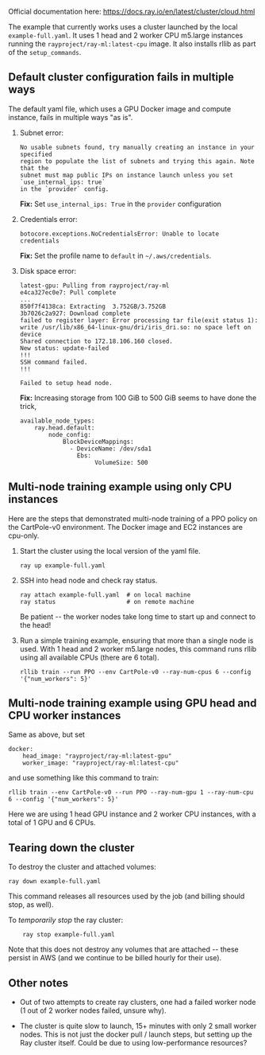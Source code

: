 Official documentation here:  https://docs.ray.io/en/latest/cluster/cloud.html

The example that currently works uses a cluster launched by the local `example-full.yaml`.
It uses 1 head and 2 worker CPU m5.large instances running the 
`rayproject/ray-ml:latest-cpu` image.  It also installs rllib as part of the 
`setup_commands`.

## Default cluster configuration fails in multiple ways

The default yaml file, which uses a GPU Docker image and compute instance, 
fails in multiple ways "as is".  

1.  Subnet error:

    ```
    No usable subnets found, try manually creating an instance in your specified 
    region to populate the list of subnets and trying this again. Note that the 
    subnet must map public IPs on instance launch unless you set `use_internal_ips: true` 
    in the `provider` config.
    ```
    __Fix:__ Set `use_internal_ips: True` in the `provider` configuration

2. Credentials error:

    ```
    botocore.exceptions.NoCredentialsError: Unable to locate credentials
    ```
    __Fix:__ Set the profile name to `default` in  `~/.aws/credentials`.

3. Disk space error:

    ```
    latest-gpu: Pulling from rayproject/ray-ml
    e4ca327ec0e7: Pull complete 
    ...
    850f7f4138ca: Extracting  3.752GB/3.752GB
    3b7026c2a927: Download complete 
    failed to register layer: Error processing tar file(exit status 1): write /usr/lib/x86_64-linux-gnu/dri/iris_dri.so: no space left on device
    Shared connection to 172.18.106.160 closed.
    New status: update-failed
    !!!
    SSH command failed.
    !!!
    
    Failed to setup head node.
    ```
    __Fix:__ Increasing storage from 100 GiB to 500 GiB seems to have done the trick,
    
    ```
    available_node_types:
        ray.head.default:
            node_config:
                BlockDeviceMappings:
                  - DeviceName: /dev/sda1
                    Ebs:
                         VolumeSize: 500
    ```

## Multi-node training example using only CPU instances

Here are the steps that demonstrated multi-node training of a PPO policy on 
the CartPole-v0 environment.  The Docker image and EC2 instances are cpu-only.

1. Start the cluster using the local version of the yaml file.

    ```
    ray up example-full.yaml
    ```

3. SSH into head node and check ray status.

    ```
    ray attach example-full.yaml  # on local machine
    ray status                    # on remote machine
    ```
    
    Be patient -- the worker nodes take long time to start up and connect to the head!

4. Run a simple training example, ensuring that more than a single node is used. 
With 1 head and 2 worker m5.large nodes, this command runs rllib using all 
available CPUs (there are 6 total).

    ```
    rllib train --run PPO --env CartPole-v0 --ray-num-cpus 6 --config '{"num_workers": 5}' 
    ```

## Multi-node training example using GPU head and CPU worker instances

Same as above, but set

```
docker:
    head_image: "rayproject/ray-ml:latest-gpu"
    worker_image: "rayproject/ray-ml:latest-cpu"
```

and use something like this command to train:

```
rllib train --env CartPole-v0 --run PPO --ray-num-gpu 1 --ray-num-cpu 6 --config '{"num_workers": 5}'
```

Here we are using 1 head GPU instance and 2 worker CPU instances, with a total of 1 GPU and 6 CPUs.


## Tearing down the cluster

To destroy the cluster and attached volumes:

```
ray down example-full.yaml
```

This command releases all resources used by the job (and billing should stop, 
as well).

To _temporarily stop_ the ray cluster:

```
    ray stop example-full.yaml
```

Note that this does not destroy any volumes that are attached -- these persist 
in AWS (and we continue to be billed hourly for their use).


## Other notes

* Out of two attempts to create ray clusters, one had a failed worker node (1 
out of 2 worker nodes failed, unsure why).

* The cluster is quite slow to launch, 15+ minutes with only 2 small worker nodes. 
This is not just the docker pull / launch steps, but setting up the Ray cluster
itself.  Could be due to using low-performance resources?

